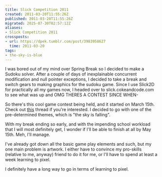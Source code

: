 ```yaml
---
title: Slick Competition 2011
created: 2011-03-20T11:55:26Z
published: 2011-03-20T11:55:26Z
migrated: 2025-07-30T02:57:12Z
aliases:
- Slick Competition 2011
crossposts:
- url: https://dpek.tumblr.com/post/3983958627
  time: 2011-03-20
tags:
- the-sky-is-blue
---
```


I was bored out of my mind over Spring Break so I decided to make a Sudoku solver. After a couple of days of inexplainable concurrent modification and null pointer exceptions, I decided to take a break and switch gears to making graphics for the sudoku game. Since I use Slick2D for practically all my games now, I headed over to slick.cokeandcode.com to see what was up and OMG THERES A CONTEST SINCE WHEN-

So there's this cool game contest being held, and it started on March 15th. Check out [this](http://slick.ninjacave.com/forum/viewtopic.php?t=3081) thread if you're interested. I decided to go with one of the pre-determined themes, which is "the sky is falling".

With my break ending so early, and with the impending school workload that I will most definitely get, I wonder if I'll be able to finish at all by May 15th. Meh, I'll manage.

I've already got down all the basic game play elements and such, but my one main problem is artwork. I either have to convince my pro-skills (relative to me, anyway) friend to do it for me, or I'll have to spend at least a week learning to pixel.

I definitely have a long way to go in terms of learning to pixel.
